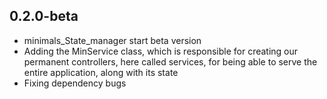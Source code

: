 ## 0.2.0-beta

* minimals_State_manager start beta version
* Adding the MinService class, which is responsible for creating our permanent controllers, here called services, for being able to serve the entire application, along with its state
* Fixing dependency bugs
